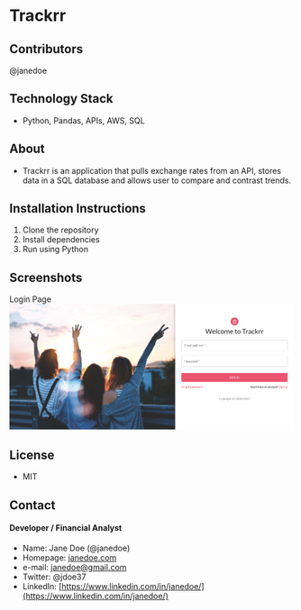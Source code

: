 # Trackrr

## Contributors

@janedoe

## Technology Stack

- Python, Pandas, APIs, AWS, SQL

## About

- Trackrr is an application that pulls exchange rates from an API, stores data in a SQL database and allows user to compare and contrast trends.

## Installation Instructions

1. Clone the repository
2. Install dependencies
3. Run using Python

## Screenshots

Login Page
![shot4](./assets/shot1.png)


## License

- MIT

## Contact

#### Developer / Financial Analyst

- Name: Jane Doe (@janedoe)
- Homepage: [janedoe.com](https://janedoe.com)
- e-mail: janedoe@gmail.com
- Twitter: @jdoe37
- LinkedIn: [https://www.linkedin.com/in/janedoe/](https://www.linkedin.com/in/janedoe/)
